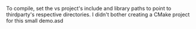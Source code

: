 To compile, set the vs project's include and library paths to point to thirdparty's respective directories. I didn't bother creating a CMake project for this small demo.asd